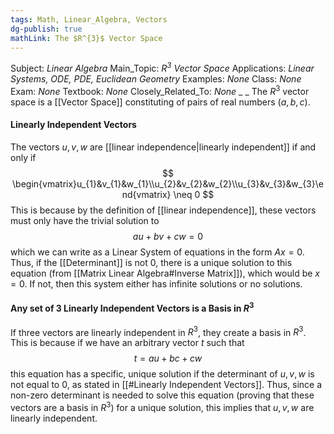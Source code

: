 ```yaml
---
tags: Math, Linear_Algebra, Vectors
dg-publish: true
mathLink: The $R^{3}$ Vector Space
---
```

Subject: _Linear Algebra_
Main\_Topic: _$R^{3}$ Vector Space_
Applications: _Linear Systems, ODE, PDE, Euclidean Geometry_
Examples: _None_
Class: _None_
Exam: _None_
Textbook: _None_
Closely\_Related\_To: _None_
_
_
The $R^{3}$ vector space is a [[Vector Space]] constituting of pairs of real numbers $(a,b,c)$. 

#### Linearly Independent Vectors
The vectors $u,v,w$ are [[linear independence|linearly independent]] if and only if 
$$
\begin{vmatrix}u_{1}&v_{1}&w_{1}\\u_{2}&v_{2}&w_{2}\\u_{3}&v_{3}&w_{3}\end{vmatrix} \neq 0
$$
This is because by the definition of [[linear independence]], these vectors must only have the trivial solution to 
$$
au+bv+cw=0
$$
which we can write as a Linear System of equations in the form $Ax=0$. Thus, if the [[Determinant]] is not $0$, there is a unique solution to this equation (from [[Matrix Linear Algebra#Inverse Matrix]]), which would be $x=0$. If not, then this system either has infinite solutions or no solutions. 

#### Any set of 3 Linearly Independent Vectors is a Basis in $R^{3}$ 
If three vectors are linearly independent in $R^{3}$, they create a basis in $R^{3}$. This is because if we have an arbitrary vector $t$ such that
$$
t=au+bc+cw
$$
this equation has a specific, unique solution if the determinant of $u,v, w$ is not equal to $0$, as stated in [[#Linearly Independent Vectors]]. Thus, since a non-zero determinant is needed to solve this equation (proving that these vectors are a basis in $R^{3}$) for a unique solution, this implies that $u, v, w$ are linearly independent. 
